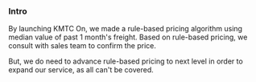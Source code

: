 ### Intro
By launching KMTC On, we made a rule-based pricing algorithm using median value of past 1 month's freight.
Based on rule-based pricing, we consult with sales team to confirm the price.

But, we do need to advance rule-based pricing to next level in order to expand our service, as all can't be covered.